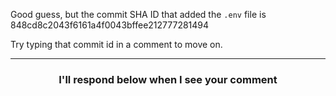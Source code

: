 Good guess, but the commit SHA ID that added the `.env` file is 848cd8c2043f6161a4f0043bffee212777281494

Try typing that commit id in a comment to move on.

<hr>
<h3 align="center">I'll respond below when I see your comment</h3>
